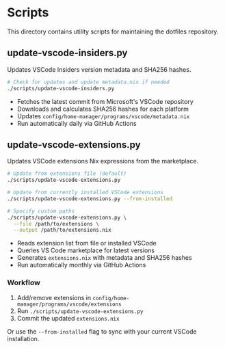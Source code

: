 # Scripts

This directory contains utility scripts for maintaining the dotfiles repository.

## update-vscode-insiders.py

Updates VSCode Insiders version metadata and SHA256 hashes.

```bash
# Check for updates and update metadata.nix if needed
./scripts/update-vscode-insiders.py
```

- Fetches the latest commit from Microsoft's VSCode repository
- Downloads and calculates SHA256 hashes for each platform
- Updates `config/home-manager/programs/vscode/metadata.nix`
- Run automatically daily via GitHub Actions

## update-vscode-extensions.py

Updates VSCode extensions Nix expressions from the marketplace.

```bash
# Update from extensions file (default)
./scripts/update-vscode-extensions.py

# Update from currently installed VSCode extensions
./scripts/update-vscode-extensions.py --from-installed

# Specify custom paths
./scripts/update-vscode-extensions.py \
  --file /path/to/extensions \
  --output /path/to/extensions.nix
```

- Reads extension list from file or installed VSCode
- Queries VS Code marketplace for latest versions
- Generates `extensions.nix` with metadata and SHA256 hashes
- Run automatically monthly via GitHub Actions

### Workflow

1. Add/remove extensions in `config/home-manager/programs/vscode/extensions`
2. Run `./scripts/update-vscode-extensions.py`
3. Commit the updated `extensions.nix`

Or use the `--from-installed` flag to sync with your current VSCode installation.
